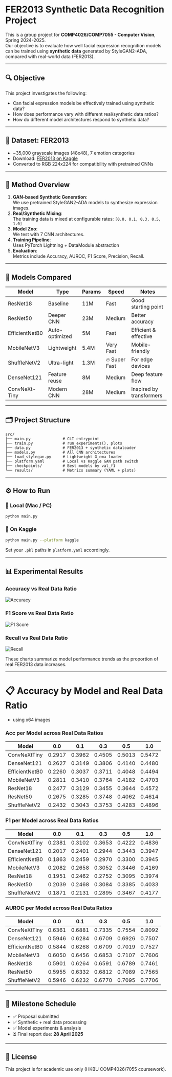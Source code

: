 # FER2013 Synthetic Data Recognition Project

This is a group project for **COMP4026/COMP7055 - Computer Vision**, Spring 2024-2025.  
Our objective is to evaluate how well facial expression recognition models can be trained using **synthetic data**
generated by StyleGAN2-ADA, compared with real-world data (FER2013).

---

## 🔍 Objective

This project investigates the following:

- Can facial expression models be effectively trained using synthetic data?
- How does performance vary with different real/synthetic data ratios?
- How do different model architectures respond to synthetic data?

---

## 🧱 Dataset: FER2013

- ~35,000 grayscale images (48x48), 7 emotion categories
- Download: [FER2013 on Kaggle](https://www.kaggle.com/datasets/msambare/fer2013)
- Converted to RGB 224x224 for compatibility with pretrained CNNs

---

## 🧠 Method Overview

1. **GAN-based Synthetic Generation**:  
   We use pretrained StyleGAN2-ADA models to synthesize expression images.
2. **Real/Synthetic Mixing**:  
   The training data is mixed at configurable rates: `[0.0, 0.1, 0.3, 0.5, 1.0]`
3. **Model Zoo**:  
   We test with 7 CNN architectures.
4. **Training Pipeline**:  
   Uses PyTorch Lightning + DataModule abstraction
5. **Evaluation**:  
   Metrics include Accuracy, AUROC, F1 Score, Precision, Recall.

---

## 🧪 Models Compared

| Model          | Type           | Params | Speed         | Notes                    |
|----------------|----------------|--------|---------------|--------------------------|
| ResNet18       | Baseline       | 11M    | Fast          | Good starting point      |
| ResNet50       | Deeper CNN     | 23M    | Medium        | Better accuracy          |
| EfficientNetB0 | Auto-optimized | 5M     | Fast          | Efficient & effective    |
| MobileNetV3    | Lightweight    | 5.4M   | Very Fast     | Mobile-friendly          |
| ShuffleNetV2   | Ultra-light    | 1.3M   | 🔥 Super Fast | For edge devices         |
| DenseNet121    | Feature reuse  | 8M     | Medium        | Deep feature flow        |
| ConvNeXt-Tiny  | Modern CNN     | 28M    | Medium        | Inspired by transformers |

---

## 🗂 Project Structure

```
src/
├── main.py              # CLI entrypoint
├── train.py             # run_experiments(), plots
├── data.py              # FER2013 + synthetic dataloader
├── models.py            # All CNN architectures
├── load_stylegan.py     # Lightweight G_ema loader
├── platform.yaml        # Local vs Kaggle GAN path switch
├── checkpoints/         # Best models by val_f1
└── results/             # Metrics summary (YAML + plots)
```

---

## ⚙️ How to Run

### 🔁 Local (Mac / PC)

```bash
python main.py
```

### 🧪 On Kaggle

```bash
python main.py --platform kaggle
```

Set your `.pkl` paths in `platform.yaml` accordingly.

---

## 📊 Experimental Results

### Accuracy vs Real Data Ratio

![Accuracy](images/x64/acc_vs_realrate.png)

### F1 Score vs Real Data Ratio

![F1 Score](images/x64/f1_vs_realrate.png)

### Recall vs Real Data Ratio

![Recall](images/x64/recall_vs_realrate.png)

These charts summarize model performance trends as the proportion of real FER2013 data increases.

---

# 📋 Accuracy by Model and Real Data Ratio

* using x64 images
### Acc per Model across Real Data Ratios

| Model          | 0.0    | 0.1    | 0.3    | 0.5    | 1.0    |
|----------------|--------|--------|--------|--------|--------|
| ConvNeXtTiny   | 0.2917 | 0.3962 | 0.4505 | 0.5013 | 0.5472 |
| DenseNet121    | 0.2627 | 0.3149 | 0.3806 | 0.4140 | 0.4480 |
| EfficientNetB0 | 0.2260 | 0.3037 | 0.3711 | 0.4048 | 0.4494 |
| MobileNetV3    | 0.2811 | 0.3410 | 0.3764 | 0.4182 | 0.4703 |
| ResNet18       | 0.2477 | 0.3129 | 0.3455 | 0.3644 | 0.4572 |
| ResNet50       | 0.2675 | 0.3285 | 0.3748 | 0.4062 | 0.4614 |
| ShuffleNetV2   | 0.2432 | 0.3043 | 0.3753 | 0.4283 | 0.4896 |

### F1 per Model across Real Data Ratios

| Model          | 0.0    | 0.1    | 0.3    | 0.5    | 1.0    |
|----------------|--------|--------|--------|--------|--------|
| ConvNeXtTiny   | 0.2381 | 0.3102 | 0.3653 | 0.4222 | 0.4836 |
| DenseNet121    | 0.2017 | 0.2401 | 0.2944 | 0.3443 | 0.3947 |
| EfficientNetB0 | 0.1863 | 0.2459 | 0.2970 | 0.3300 | 0.3945 |
| MobileNetV3    | 0.2082 | 0.2658 | 0.3052 | 0.3446 | 0.4169 |
| ResNet18       | 0.1951 | 0.2462 | 0.2752 | 0.3095 | 0.3974 |
| ResNet50       | 0.2039 | 0.2468 | 0.3084 | 0.3385 | 0.4033 |
| ShuffleNetV2   | 0.1871 | 0.2131 | 0.2895 | 0.3467 | 0.4177 |

### AUROC per Model across Real Data Ratios

| Model          | 0.0    | 0.1    | 0.3    | 0.5    | 1.0    |
|----------------|--------|--------|--------|--------|--------|
| ConvNeXtTiny   | 0.6361 | 0.6881 | 0.7335 | 0.7554 | 0.8092 |
| DenseNet121    | 0.5946 | 0.6284 | 0.6709 | 0.6926 | 0.7507 |
| EfficientNetB0 | 0.5844 | 0.6268 | 0.6709 | 0.7019 | 0.7527 |
| MobileNetV3    | 0.6050 | 0.6456 | 0.6853 | 0.7107 | 0.7606 |
| ResNet18       | 0.5901 | 0.6264 | 0.6591 | 0.6789 | 0.7461 |
| ResNet50       | 0.5955 | 0.6332 | 0.6812 | 0.7089 | 0.7565 |
| ShuffleNetV2   | 0.5946 | 0.6232 | 0.6770 | 0.7095 | 0.7706 |

---

## 📅 Milestone Schedule

- ✅ Proposal submitted
- ✅ Synthetic + real data processing
- ✅ Model experiments & analysis
- ⏳ Final report due: **28 April 2025**

---

## 📜 License

This project is for academic use only (HKBU COMP4026/7055 coursework).
